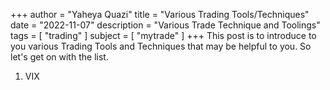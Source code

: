 +++
author = "Yaheya Quazi"
title = "Various Trading Tools/Techniques"
date = "2022-11-07"
description = "Various Trade Technique and Toolings"
tags = [
"trading"
]
subject = [
"mytrade"
]
+++
This post is to introduce to you various Trading Tools and Techniques that may be helpful to you. So let's get on with the list. 

1. VIX 
